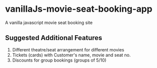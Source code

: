 # vanillaJs-movie-seat-booking-app
A vanilla javascript movie seat booking site

## Suggested Additional Features
1. Different theatre/seat arrangement for different movies
2. Tickets (cards) with Customer's name, movie and seat no.
3. Discounts for group bookings (groups of 5/10)
